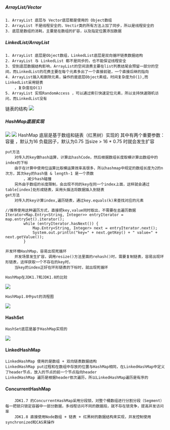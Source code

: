 ##### ArrayList/Vector
	1. ArrayList 底层与 Vector底层都是使用的 Object数组
	2. ArrayList 不是线程安全的，Vectir类的所有方法上加了同步，所以是线程安全的
	3. 底层是数组的消耗，主要是在数组的扩容，以及指定位置添加数据

##### LinkedList/ArrayList
	1. ArrayList 底层是Object数组，LinkedList底层是双向循环链表数据结构
	2. ArrayList 与 LinkedList 都不是同步的，也不能保证线程安全
	3. 受到底层数据结构影响，ArrayList的空间浪费主要在list列表结尾会预留一部分的空间，而LinkedList的花费主要在每个元素多出了一个直接前驱，一个直接后继的指向
	4. ArrayList插入和删除元素，操作的是底层Object素组，时间复杂度为O(1),而LinkedList采用链表
		，复杂度在O(1)
	5. ArrayList 实现RandomAccess ，可以通过索引快速定位元素，所以支持快速随机访问，而LinkedList没有
链表的结构
![](https://github.com/luoyejingxue/interview-note/blob/master/java/linkedList.jpg)

##### HashMap底层实现
![](https://github.com/luoyejingxue/interview-note/blob/master/java/hashmap1.7.jpg)
![](https://github.com/luoyejingxue/interview-note/blob/master/java/hashmap1.8.jpg)
	HashMap 底层是基于数组和链表（红黑树）实现的
	其中有两个重要参数：
		容量 ，默认为16
		负载因子，默认为0.75
	当size > 16 * 0.75 时就会发生扩容

	put方法
		对传入的key做hash运算，计算出hashCode，然后根据数组长度取模计算出数组中的index的下标
		由于在计算中使用位运算比取模运算效率高很多，所以hashmap中规定的数组长度为2的n次方，其次key的hash值 & length-1 是一个质数
			，减少hash碰撞
		另外由于数组的长度限制，会出现不同的key在同一个index上面，这样就会通过table[index]处形成链表，采用头插法将数据插入到链表
	get方法
		对传入的key计算index,遍历链表，通过key.equals(k)来查找对应的元素
```
//推荐使用这种遍历方式，直接把key,value同时取出，不需要在去遍历数据
Iterator<Map.Entry<String, Integer>> entryIterator = map.entrySet().iterator();
        while (entryIterator.hasNext()) {
            Map.Entry<String, Integer> next = entryIterator.next();
            System.out.println("key=" + next.getKey() + " value=" + next.getValue());
        }
```
		
	并发环境HashMap，容易出现死循环
		并发场景发生扩容，调用resize()方法里面的rehash()时，需要复制链表，容易出现环形链表，这样获取一个不存在的key时，
		当key的index正好在环形链表的下标时，就出现死循环

	HashMap在JDK1.7和JDK1.8的比较
![](https://github.com/luoyejingxue/interview-note/blob/master/java/hashmapcompare.png)
	
	HashMap1.8中put的流程图
![](https://github.com/luoyejingxue/interview-note/blob/master/java/hashmapput.png)

#### HashSet
	HashSet底层是基于HashMap实现的
![](https://github.com/luoyejingxue/interview-note/blob/master/java/hashset.jpg)

#### LinkedHashMap
	LinkedHashMap 使用的是数组 + 双向链表数据结构
	LinkedHashMap put过程和在数组中存放的位置与HashMap相同，在LinkedHashMap中定义了header节点，放入的节点的前一个节点指向header
	LinkedHashMap 遍历是根据header依次遍历，所以LinkedHashMap遍历是有序的
#### ConcurrentHashMap
		JDK1.7 的ConcurrentHashMap采用分段锁，对整个桶数组进行分割分段（Segment）
	每一把锁只锁定容器中一部分数据，多线程访问不同的数据段，就不存在锁竞争，提高并发访问率
		JDK1.8 直接使用Node数组 + 链表 + 红黑树的数据结构来实现，并发控制使用synchronized和CAS来操作